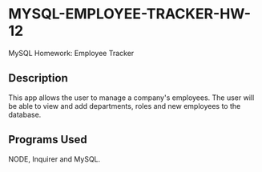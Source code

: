 # MYSQL-EMPLOYEE-TRACKER-HW-12
MySQL Homework: Employee Tracker

## Description
This app allows the user to manage a company's employees. The user will be able to view and add departments, roles and new employees to the database.

## Programs Used
 NODE, Inquirer and MySQL.


